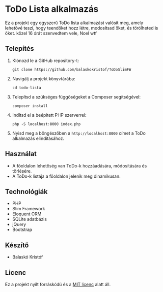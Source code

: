 # ToDo Lista alkalmazás

Ez a projekt egy egyszerű ToDo lista alkalmazást valósít meg, amely lehetővé teszi, hogy teendőket hozz létre, modosítsad őket, és törölheted is őket.
közel 16 órát szenvedtem vele, Noel wtf

## Telepítés

1. Klónozd le a GitHub repository-t:

   ```
   git clone https://github.com/balaskokristof/ToDoSlimFW
   ```

2. Navigálj a projekt könyvtárába:

   ```
   cd todo-lista
   ```

3. Telepítsd a szükséges függőségeket a Composer segítségével:

   ```
   composer install
   ```

4. Indítsd el a beépített PHP szerverrel:

   ```
   php -S localhost:8000 index.php
   ```

5. Nyisd meg a böngészőben a `http://localhost:8000` címet a ToDo alkalmazás elindításához.

## Használat

- A főoldalon lehetőség van ToDo-k hozzáadására, módosítására és törlésére.
- A ToDo-k listája a főoldalon jelenik meg dinamikusan.

## Technológiák

- PHP
- Slim Framework
- Eloquent ORM
- SQLite adatbázis
- jQuery
- Bootstrap

## Készítő

- Balaskó Kristóf

## Licenc

Ez a projekt nyílt forráskódú és a [MIT licenc](https://choosealicense.com/licenses/mit/) alatt áll.
